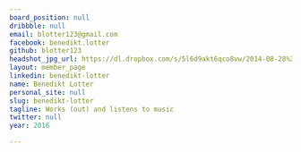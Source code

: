 ```yaml
---
board_position: null
dribbble: null
email: blotter123@gmail.com
facebook: benedikt.lotter
github: blotter123
headshot_jpg_url: https://dl.dropbox.com/s/5l6d9akt6qco8vw/2014-08-28%2013.47.23.jpg?dl=0
layout: member_page
linkedin: benedikt-lotter
name: Benedikt Lotter
personal_site: null
slug: benedikt-lotter
tagline: Works (out) and listens to music
twitter: null
year: 2016

---
```

